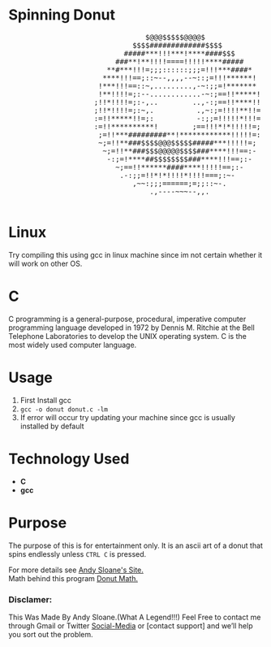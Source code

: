 #  Spinning Donut
<pre>
                                $@@@$$$$$@@@@$                                
                             $$$$#############$$$$                             
                           #####***!!!***!****####$$$                          
                         ###**!**!!!!====!!!!!****#####                        
                       **#***!!!=;;;::::::;;;=!!!***####*                      
                      ****!!!==;::~--,,,,--~::;=!!!******!                     
                     !***!!!==::~,.........,-~:;;=!*******                     
                     !**!!!!=;:--............-~:;==!!*****!                    
                    ;!!*!!!!=;:-,..        ..,-:;==!!****!!                    
                    ;!!*!!!!=;:~,.          .,~:;=!!!!**!!=                    
                    :=!!*****!!=;:          -:;;=!!!!!*!!!=                    
                    :=!!**********!        ;==!!!*!*!!!!!=;                    
                     ;=!!***#########**!************!!!!!=:                    
                     ~;=!!**###$$$$@@@$$$$$#####***!!!!!=;                     
                      ~;=!!**###$$$@@@@@$$$$###****!!!==:-                     
                       -:;=!****##$$$$$$$$###****!!!==;:-                      
                         ~;==!!******####****!!!!!==;:-                        
                          .-:;;=!!*!*!!!!*!!!!===;:~-                          
                             ,~~:;;;======;=;;::~-.                            
                                 .,----~~~--,,.                                

</pre>

# Linux
Try compiling this using gcc in linux machine since im not certain whether it will work on other OS.

# C
C programming is a general-purpose, procedural, imperative computer programming language developed in 1972 by Dennis M. Ritchie at the Bell Telephone Laboratories to develop the UNIX operating system. C is the most widely used computer language.

# Usage
1. First Install gcc
1. ``gcc -o donut donut.c -lm`` 
1. If error will occur try updating your machine since gcc is usually installed by default

# Technology Used
* **C**
* **gcc**

# Purpose
The purpose of this is for entertainment only.
It is an ascii art of a donut that spins endlessly unless ```CTRL C``` is pressed.

For more details see [Andy Sloane's Site.](https://www.a1k0n.net/) <br>
Math behind this program [Donut Math.](https://www.a1k0n.net/2011/07/20/donut-math.html)

### Disclamer:
This Was Made By Andy Sloane.(What A Legend!!!)
Feel Free to contact me through Gmail or Twitter [Social-Media](https://twitter.com/elitefonder) or [contact support] and we’ll help you sort out the problem.

